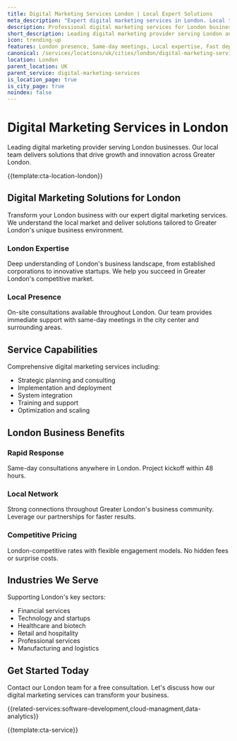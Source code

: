 ```yaml
---
title: Digital Marketing Services London | Local Expert Solutions
meta_description: "Expert digital marketing services in London. Local team, same-day consultations, proven results. Transform your business today."
description: Professional digital marketing services for London businesses
short_description: Leading digital marketing provider serving London and Greater London.
icon: trending-up
features: London presence, Same-day meetings, Local expertise, Fast deployment, Competitive rates, Proven track record
canonical: /services/locations/uk/cities/london/digital-marketing-services-london.html
location: London
parent_location: UK
parent_service: digital-marketing-services
is_location_page: true
is_city_page: true
noindex: false
---
```


# Digital Marketing Services in London

Leading digital marketing provider serving London businesses. Our local team delivers solutions that drive growth and innovation across Greater London.

{{template:cta-location-london}}

## Digital Marketing Solutions for London

Transform your London business with our expert digital marketing services. We understand the local market and deliver solutions tailored to Greater London's unique business environment.

### London Expertise

Deep understanding of London's business landscape, from established corporations to innovative startups. We help you succeed in Greater London's competitive market.

### Local Presence

On-site consultations available throughout London. Our team provides immediate support with same-day meetings in the city center and surrounding areas.

## Service Capabilities

Comprehensive digital marketing services including:
- Strategic planning and consulting
- Implementation and deployment
- System integration
- Training and support
- Optimization and scaling

## London Business Benefits

### Rapid Response
Same-day consultations anywhere in London. Project kickoff within 48 hours.

### Local Network
Strong connections throughout Greater London's business community. Leverage our partnerships for faster results.

### Competitive Pricing
London-competitive rates with flexible engagement models. No hidden fees or surprise costs.

## Industries We Serve

Supporting London's key sectors:
- Financial services
- Technology and startups
- Healthcare and biotech
- Retail and hospitality
- Professional services
- Manufacturing and logistics

## Get Started Today

Contact our London team for a free consultation. Let's discuss how our digital marketing services can transform your business.

{{related-services:software-development,cloud-managment,data-analytics}}

{{template:cta-service}}
